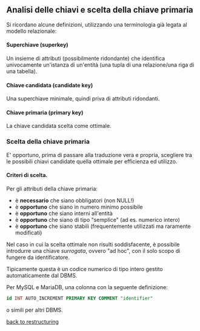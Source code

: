 ## Analisi delle chiavi e scelta della chiave primaria

Si ricordano alcune definizioni, utilizzando una terminologia già legata al modello relazionale:

#### Superchiave (superkey)
Un insieme di attributi (possibilmente ridondante) che identifica univocamente un'istanza di un'entità (una tupla di una relazione/una riga di una tabella).

#### Chiave candidata (candidate key)
Una superchiave minimale, quindi priva di attributi ridondanti.

#### Chiave primaria (primary key)
La chiave candidata scelta come ottimale.

### Scelta della chiave primaria
E' opportuno, prima di passare alla traduzione vera e propria, scegliere tra le possibili chiavi candidate quella ottimale per efficienza ed utilizzo.

#### Criteri di scelta.
Per gli attributi della chiave primaria:
* è **necessario** che siano obbligatori (non NULL!)
* è **opportuno**  che siano in numero minimo possibile
* è **opportuno**  che siano interni all'entità
* è **opportuno**  che siano di tipo "semplice" (ad es. numerico intero)
* è **opportuno**  che siano stabili (frequentemente utilizzati ma raramente modificati)

Nel caso in cui la scelta ottimale non risulti soddisfacente, è possibile introdurre una chiave *surrogata*, ovvero "ad hoc", con il solo scopo di fungere da identificatore.

Tipicamente questa è un codice numerico di tipo intero gestito automaticamente dal DBMS.

Per MySQL e MariaDB, una colonna con la seguente definizione:

```SQL
id INT AUTO_INCREMENT PRIMARY KEY COMMENT "identifier"
```
 o simili per altri DBMS.

[back to restructuring](restructuring.md)